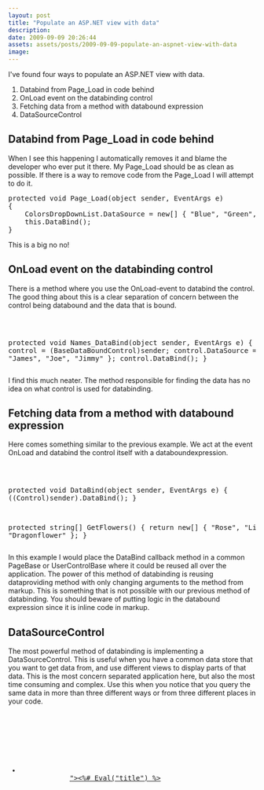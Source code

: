 ```yaml
---
layout: post
title: "Populate an ASP.NET view with data"
description:
date: 2009-09-09 20:26:44
assets: assets/posts/2009-09-09-populate-an-aspnet-view-with-data
image: 
---
```


<p>I've found four ways to populate an ASP.NET view with data.</p>
<ol>
<li>Databind from Page_Load in code behind</li>
<li>OnLoad event on the databinding control</li>
<li>Fetching data from a method with databound expression</li>
<li>DataSourceControl</li>
</ol>
<h2>Databind from Page_Load in code behind</h2>
<p>When I see this happening I automatically removes it and blame the developer who ever put it there. My Page_Load should be as clean as possible. If there is a way to remove code from the Page_Load I will attempt to do it.</p>
<pre class="brush:csharp">protected void Page_Load(object sender, EventArgs e)
{
    ColorsDropDownList.DataSource = new[] { "Blue", "Green", "Blue" };
    this.DataBind();
}</pre>
<p>This is a big no no!</p>
<h2>OnLoad event on the databinding control</h2>
<p>There is a method where you use the OnLoad-event to databind the control. The good thing about this is a clear separation of concern between the control being databound and the data that is bound.</p>
<pre class="brush:csharp"><asp:DropDownList runat="server" ID="NamesDropDownList" 
OnLoad="Names_DataBind" />

protected void Names_DataBind(object sender, EventArgs e)
{
    var control = (BaseDataBoundControl)sender;
    control.DataSource = new[] { "James", "Joe", "Jimmy" };
    control.DataBind();
}</pre>
<p>I find this much neater. The method responsible for finding the data has no idea on what control is used for databinding.</p>
<h2>Fetching data from a method with databound expression</h2>
<p>Here comes something similar to the previous example. We act at the event OnLoad and databind the control itself with a databoundexpression.</p>
<pre class="brush:csharp"><asp:DropDownList runat="server" ID="FlowersDropDownList" 
DataSource="<%# GetFlowers() %>" OnLoad="DataBind" />

protected void DataBind(object sender, EventArgs e)
{
    ((Control)sender).DataBind();
}

protected string[] GetFlowers()
{
    return new[] { "Rose", "Lily", "Dragonflower" };
}</pre>
<p>In this example I would place the DataBind callback method in a common PageBase or UserControlBase where it could be reused all over the application.  The power of this method of databinding is reusing dataproviding method with only changing arguments to the method from markup. This is something that is not possible with our previous method of databinding. You should beware of putting logic in the databound expression since it is inline code in markup.</p>
<h2>DataSourceControl</h2>
<p>The most powerful method of databinding is implementing a DataSourceControl. This is useful when you have a common data store that you want to get data from, and use different views to display parts of that data. This is the most concern separated application here, but also the most time consuming and complex. Use this when you notice that you query the same data in more than three different ways or from three different places in your code.</p>
<pre class="brush:xml"><asp:XmlDataSource runat="server" ID="CmsPages" DataFile="~/App_Data/cms.xml" />
<asp:Repeater runat="server" DataSourceID="CmsPages">
    <HeaderTemplate><ul></HeaderTemplate>
    <ItemTemplate>
        <li>
            <a href="<%# Eval("url") %>"><%# Eval("title") %></a>
        </li>
    </ItemTemplate>
    <FooterTemplate></ul></FooterTemplate>
</asp:Repeater></pre>
